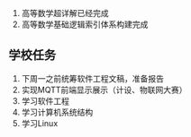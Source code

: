 1. 高等数学超详解已经完成
2. 高等数学基础逻辑索引体系构建完成

## 学校任务
1. 下周一之前统筹软件工程文稿，准备报告
2. 实现MQTT前端显示展示（计设、物联网大赛）
3. 学习软件工程
4. 学习计算机系统结构
5. 学习Linux

